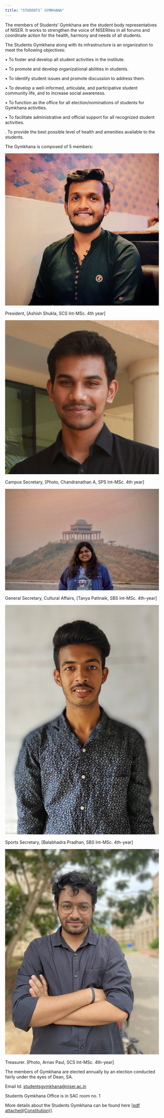 ```yaml
---
title: "STUDENTS’ GYMKHANA"
---
```

The members of Students’ Gymkhana are the student body representatives of NISER. It works to strengthen the voice of NISERites in all forums and coordinate action for the health, harmony and needs of all students.

The Students Gymkhana along with its infrastructure is an organization to meet the following objectives:

• To foster and develop all student activities in the institute.

• To promote and develop organizational abilities in students.

• To identify student issues and promote discussion to address them.

• To develop a well-informed, articulate, and participative student community life, and to increase social awareness.

• To function as the office for all election/nominations of students for Gymkhana activities.

• To facilitate administrative and official support for all recognized student activities.

. To provide the best possible level of health and amenities available to the students.

The Gymkhana is composed of 5 members:





![alt_text](images/image6.jpg "image_tooltip")


President, [Ashish Shukla, SCS Int-MSc. 4th year]





![alt_text](images/image7.jpg "image_tooltip")


Campus Secretary, [Photo, Chandranathan A, SPS Int-MSc. 4th year]





![alt_text](images/image8.jpg "image_tooltip")


General Secretary, Cultural Affairs, [Tanya Pattnaik, SBS Int-MSc. 4th-year]





![alt_text](images/image9.jpg "image_tooltip")


Sports Secretary, [Balabhadra Pradhan, SBS Int-MSc. 4th-year]





![alt_text](images/image10.jpg "image_tooltip")


Treasurer. [Photo, Arnav Paul, SCS Int-MSc. 4th-year]

The members of Gymkhana are elected annually by an election conducted fairly under the eyes of Dean, SA.

Email Id: studentsgymkhana@niser.ac.in

Students Gymkhana Office is in SAC room no. 1

More details about the Students Gymkhana can be found here [[pdf attached(Constitution)]](https://drive.google.com/file/d/16T4KstMaYQt13YEscuEmjpZ12LotAxZX/view?usp=drivesdk).